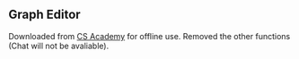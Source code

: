 ## Graph Editor

Downloaded from [CS Academy](https://csacademy.com/app/graph_editor/) for offline use. Removed the other functions (Chat will not be avaliable).